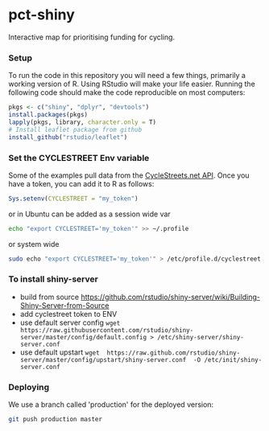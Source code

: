 # pct-shiny

Interactive map for prioritising funding for cycling.

### Setup

To run the code in this repository you will need a few things, primarily
a working version of R. Using RStudio will make your life easier.
Running the following code should make the code reproducible on most
computers:

```r
pkgs <- c("shiny", "dplyr", "devtools")
install.packages(pkgs)
lapply(pkgs, library, character.only = T)
# Install leaflet package from github
install_github("rstudio/leaflet")
```

### Set the CYCLESTREET Env variable

Some of the examples pull data from the
[CycleStreets.net API](http://www.cyclestreets.net/api/).
Once you have a token, you can add it to R as follows:

```R
Sys.setenv(CYCLESTREET = "my_token")
```

or in Ubuntu can be added as a session wide var
```bash
echo "export CYCLESTREET='my_token'" >> ~/.profile
```
or system wide
```bash
sudo echo "export CYCLESTREET='my_token'" > /etc/profile.d/cyclestreet.sh
```

### To install shiny-server

* build from source https://github.com/rstudio/shiny-server/wiki/Building-Shiny-Server-from-Source
* add cyclestreet token to ENV
* use default server config `wget https://raw.githubusercontent.com/rstudio/shiny-server/master/config/default.config > /etc/shiny-server/shiny-server.conf`
* use default upstart `wget  https://raw.github.com/rstudio/shiny-server/master/config/upstart/shiny-server.conf  -O /etc/init/shiny-server.conf`

### Deploying

We use a branch called 'production' for the deployed version:

```bash
git push production master
```
